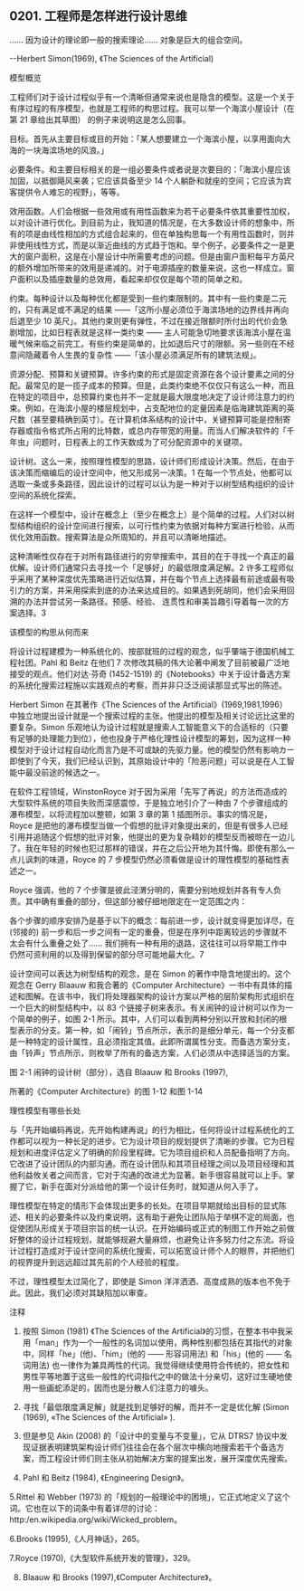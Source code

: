 ## 0201. 工程师是怎样进行设计思维

…… 因为设计的理论即一般的搜索理论…… 对象是巨大的组合空间。

--Herbert Simon(1969), 《The Sciences of the Artificial)

模型概览

工程师们对于设计过程似乎有一个清晰但通常来说也是隐含的模型。这是一个关于有序过程的有序模型，也就是工程师的构思过程。我可以举一个海滨小屋设计（在第 21 章给出其草图） 的例子来说明这是怎么回事。

目标。首先从主要目标或目的开始：「某人想要建立一个海滨小屋，以享用面向大海的一块海滨场地的风浪。」

必要条件。和主要目标相关的是一组必要条件或者说是次要目的：「海滨小屋应该加固，以抵御飓风来袭；它应该具备至少 14 个人躺卧和就座的空间；它应该为宾客提供令人难忘的视野」，等等。

效用函数。人们会根据一些效用或有用性函数来为若干必要条件依其重要性加权，以对设计进行优化。到目前为止，我知道的情况是，在大多数设计师的想象中，所有的项是由线性相加的方式组合起来的，但在单独构思每一个有用性函数时，则并非使用线性方式，而是以渐近曲线的方式趋于饱和。举个例子，必要条件之一是更大的窗户面积，这是在小屋设计中所需要考虑的问题。但是由窗户面积每平方英尺的额外增加所带来的效用是递减的。对于电源插座的数量来说，这也一样成立。窗户面积以及插座数量的总效用，看起来却仅仅是每个项的简单之和。

约束。每种设计以及每种优化都是受到一些约束限制的。其中有一些约束是二元的，只有满足或不满足的结果 ——「这所小屋必须位于海滨场地的边界线并再向后退至少 10 英尺」。其他约束则更有弹性，不过在接近限额时所付出的代价会急剧增加，比如日程表就是这样一类约束 —— 主人可能急切地要求该海滨小屋在温暖气候来临之前完工。有些约束是简单的，比如退后尺寸的限额。另一些则在不经意间隐藏着令人生畏的复杂性 ——「该小屋必须满足所有的建筑法规」。

资源分配、预算和关键预算。许多约束的形式是固定资源在各个设计要素之间的分配。最常见的是一揽子成本的预算。但是，此类约束绝不仅仅只有这么一种，而且在特定的项目中，总预算约束也并不一定就是最大限度地决定了设计师注意力的约束。例如，在海滨小屋的楼层规划中，占支配地位的定量因素是临海建筑距离的英尺数（甚至要精确到英寸）。在计算机体系结构的设计中，关键预算可能是控制寄存器或指令格式所占用的比特数，或总内存带宽的用量。而当人们解决软件的「千年虫」问题时，日程表上的工作天数成为了可分配资源中的关键项。

设计树。这么一来，按照理性模型的思路，设计师们形成设计决策。然后，在由于该决策而缩编后的设计空间中，他又形成另一决策。1 在每一个节点处，他都可以选取一条或多条路径，因此设计的过程可以认为是一种对于以树型结构组织的设计空间的系统化探索。

在这样一个模型中，设计在概念上（至少在概念上）是个简单的过程。人们对以树型结构组织的设计空间进行搜索，以可行性约束为依据对每种方案进行检验，从而优化效用函数。搜索算法是众所周知的，并且可以清晰地描述。

这种清晰性仅存在于对所有路径进行的穷举搜索中，其目的在于寻找一个真正的最优解。设计师们通常只去寻找一个「足够好」的最低限度满足解。2 许多工程师似乎采用了某种深度优先策略进行近似估算，并在每个节点上选择最有前途或最有吸引力的方案，并采用探索到底的办法来达成目的。如果遇到死胡同，他们会采用回溯的办法并尝试另一条路径。预感、经验、 连贯性和审美旨趣引导着每一次的方案选择。3

该模型的构思从何而来

将设计过程建模为一种系统化的、按部就班的过程的观念，似乎肇端于德国机械工程社团。Pahl 和 Beitz 在他们 7 次修改其稿的伟大论著中阐发了目前被最广泛地接受的观点。他们对达·芬奇 (1452-1519) 的《Notebooks》中关于设计备选方案的系统化搜索过程施以实践观点的考察，而并非只泛泛阅读那显式写出的陈述。

Herbert Simon 在其著作《The Sciences of the Artificial》(1969,1981,1996）中独立地提出设计就是一个搜索过程的主张。他提出的模型及相关讨论远比这里的要复杂。Simon 乐观地认为设计过程就是搜索人工智能意义下的合适标的（只要有足够的处理能力到位），他也投身于严格化理性设计模型的筹划，因为这样一种模型对于设计过程自动化而言乃是不可或缺的先驱力量。他的模型仍然有影响カー即使到了今天，我们已经认识到，其原始设计中的「险恶问题」可以说是在人工智能中最没前途的候选之一。

在软件工程领域，WinstonRoyce 对于因为采用「先写了再说」的方法而造成的大型软件系统的项目失败而深感震惊，于是独立地引介了一种由 7 个步骤组成的瀑布模型，以将流程加以整顿，如第 3 章的第 1 插图所示。事实的情况是，Royce 是把他的瀑布模型当做一个假想的批评对象提出来的，但是有很多人已经引用并追随这个假想的批评对象，他提出的更为复杂精妙的模型反而被晾在一边儿了。我在年轻的时候也犯过那样的错误，并在之后公开地为其忏悔。即使有那么一点儿讽刺的味道，Royce 的 7 步模型仍然必须看做是设计的理性模型的基础性表述之一。

Royce 强调，他的 7 个步骤是彼此泾渭分明的，需要分别地规划并各有专人负责。其中确有重叠的部分，但这部分被仔细地限定在一定范围之内：

各个步骤的顺序安排乃是基于以下的概念：每前进一步，设计就变得更加详尽，在 (邻接的) 前一步和后一步之间有一定的重叠，但是在序列中距离较远的步骤就不太会有什么重叠之处了…… 我们拥有一种有用的退路，这往往可以将早期工作中仍然可资利用的以及得到保留的部分尽可能地最大化。7

设计空间可以表达为树型结构的观念，是在 Simon 的著作中隐含地提出的。这个观念在 Gerry Blaauw 和我合著的《Computer Architecture》一书中有具体的描述和图解。在该书中，我们将处理器架构的设计方案以严格的层阶架构形式组织在一个巨大的树型结构中，以 83 个链接子树来表示。有关闹钟的设计树可以作为一个简单的例子，如图 2-1 所示。其中，人们可以看到两种分别以开放和封闭的根型表示的分支。第一种，如「闹铃」节点所示，表示的是细分单元，每一个分支都是一种特定的设计属性，且必须指定其值。此即所谓属性分支。而备选方案分支，由「铃声」节点所示，则枚举了所有的备选方案，人们必须从中选择适当的方案。

图 2-1 闹钟的设计树（部分），选自 Blaauw 和 Brooks (1997),

所著的《Computer Architecture》的图 1-12 和图 1-14

理性模型有哪些长处

与「先开始编码再说，先开始构建再说」的行为相比，任何将设计过程系统化的工作都可以视为一种长足的进步。它为设计项目的规划提供了清晰的步骤。它为日程规划和进度评估定义了明确的阶段里程碑。它为项目组织和人员配备指明了方向。它改进了设计团队的内部沟通。而在设计团队和其项目经理之间以及项目经理和其他利益攸关者之间而言，它对于沟通的改进尤为显著。新手很容易就可以上手。掌握了它，新手在面对分派给他的第一个设计任务时，就知道从何入手了。

理性模型在特定的情形下会体现出更多的长处。在项目早期就给出目标的显式陈述、相关的必要条件以及约束说明，这有助于避免让团队陷于举棋不定的局面，也促使团队形成关于项目宗旨的统一认识。在开始编码或正式的制图工作开始之前做好整体的设计过程规划，就能够规避大量麻烦，也避免让许多努力付之东流。将设计过程打造成对于设计空间的系统化搜索，可以拓宽设计师个人的眼界，并把他们的视界提升到远远超过其先前的个人经验的程度。

不过，理性模型太过简化了，即使是 Simon 洋洋洒洒、高度成熟的版本也不免于此。因此，我们必须对其缺陷加以审查。

注释

1. 按照 Simon (1981) 《The Sciences of the Artificial》的习惯，在整本书中我采用「man」作为一个一般性的名词加以使用，两种性别都包括在其指代的对象中，同样「he」(他)、「him」(他的 —— 形容词用法) 和「his」(他的 —— 名词用法) 也一律作为兼具两性的代词。我觉得继续使用符合传统的，把女性和男性平等地置于这些一般性的代词指代之中的做法十分亲切，这好过生硬地使用一些画蛇添足的，因而也是分散人们注意力的噱头。

2. 寻找「最低限度满足解」就是找到足够好的解，而并不一定是优化解 (Simon (1969), «The Sciences of the Artificial» ).

3. 但是参见 Akin (2008) 的「设计中的变量与不变量」，它从 DTRS7 协议中发现证据表明建筑架构设计师们往往会在各个层次中横向地搜索若干个备选方案，而工程设计师们则主张从初始解决方案的提案出发，展开深度优先搜索。

4. Pahl 和 Beitz (1984), 《Engineering Design》。

5.Rittel 和 Webber (1973) 的「规划的一般理论中的困境」，它正式地定义了这个词。它也在以下的词条中有着详尽的讨论：http:/en.wikipedia.org/wiki/Wicked_problem。

6.Brooks (1995),《人月神话》，265。

7.Royce (1970),《大型软件系统开发的管理》，329。

8. Blaauw 和 Brooks (1997),《Computer Architecture》。